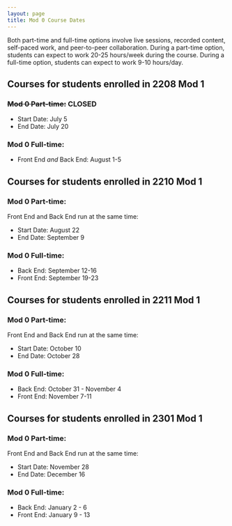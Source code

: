 ```yaml
---
layout: page
title: Mod 0 Course Dates
---
```


Both part-time and full-time options involve live sessions, recorded content, self-paced work, and peer-to-peer collaboration. During a part-time option, students can expect to work 20-25 hours/week during the course. During a full-time option, students can expect to work 9-10 hours/day.

## Courses for students enrolled in 2208 Mod 1

### ~~Mod 0 Part-time:~~ CLOSED
- Start Date: July 5
- End Date: July 20

### Mod 0 Full-time: 
- Front End _and_ Back End: August 1-5


## Courses for students enrolled in 2210 Mod 1

### Mod 0 Part-time:
Front End and Back End run at the same time:
- Start Date: August 22
- End Date: September 9

### Mod 0 Full-time: 
- Back End: September 12-16
- Front End: September 19-23


## Courses for students enrolled in 2211 Mod 1

### Mod 0 Part-time:
Front End and Back End run at the same time:
- Start Date: October 10
- End Date: October 28

### Mod 0 Full-time: 
- Back End: October 31 - November 4
- Front End: November 7-11


## Courses for students enrolled in 2301 Mod 1

### Mod 0 Part-time:
Front End and Back End run at the same time:
- Start Date: November 28
- End Date: December 16

### Mod 0 Full-time: 
- Back End: January 2 - 6
- Front End: January 9 - 13

<br>
<br>
<br>